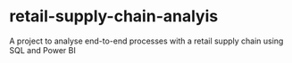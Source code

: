 # retail-supply-chain-analyis
A project to analyse end-to-end processes with a retail supply chain using SQL and Power BI
